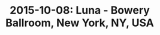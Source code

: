 ---
layout: show
title: '2015-10-08: Luna - Bowery Ballroom, New York, NY, USA'
name: 2015-10-08-luna-bowery-ballroom-new-york-ny-usa
artist: 'Luna'
show-venue: 'Bowery Ballroom, New York, NY, USA'
show-setlist: 
show-date: 2015-10-08
category: 2015
show-radio: 
show-lastfm: 
show-cancelled: 
performers: [
  "Dean Wareham - guitar/vocals",
  "Sean Eden - guitar",
  "Lee Wall - drums",
  "Britta Phillips - bass"
  ]
facebook-event-url: 
show-poster-url: 
show-ticket-url: 'http://www.ticketmaster.com/luna-new-york-new-york-10-08-2015/event/00004EA70608A186?artistid=733769&majorcatid=10001&minorcatid=60'
show-venue-website: 'http://www.boweryballroom.com/event/854007-luna-new-york'
show-additional: 
---